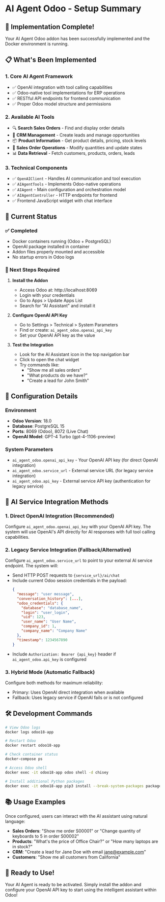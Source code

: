 # AI Agent Odoo - Setup Summary

## 🎉 Implementation Complete!

Your AI Agent Odoo addon has been successfully implemented and the Docker environment is running.

## 📋 What's Been Implemented

### 1. **Core AI Agent Framework**
- ✅ OpenAI integration with tool calling capabilities
- ✅ Odoo-native tool implementations for ERP operations
- ✅ RESTful API endpoints for frontend communication
- ✅ Proper Odoo model structure and permissions

### 2. **Available AI Tools**
- 🔍 **Search Sales Orders** - Find and display order details
- 👥 **CRM Management** - Create leads and manage opportunities  
- 📦 **Product Information** - Get product details, pricing, stock levels
- 🛒 **Sales Order Operations** - Modify quantities and update states
- 📊 **Data Retrieval** - Fetch customers, products, orders, leads

### 3. **Technical Components**
- ✅ `OpenAIClient` - Handles AI communication and tool execution
- ✅ `AIAgentTools` - Implements Odoo-native operations
- ✅ `AIAgent` - Main configuration and orchestration model
- ✅ `AIAgentController` - HTTP endpoints for frontend
- ✅ Frontend JavaScript widget with chat interface

## 🚀 Current Status

### ✅ Completed
- Docker containers running (Odoo + PostgreSQL)
- OpenAI package installed in container
- Addon files properly mounted and accessible
- No startup errors in Odoo logs

### 🔧 Next Steps Required

1. **Install the Addon**
   - Access Odoo at: http://localhost:8069
   - Login with your credentials
   - Go to Apps > Update Apps List
   - Search for "AI Assistant" and install it

2. **Configure OpenAI API Key**
   - Go to Settings > Technical > System Parameters
   - Find or create: `ai_agent_odoo.openai_api_key`
   - Set your OpenAI API key as the value

3. **Test the Integration**
   - Look for the AI Assistant icon in the top navigation bar
   - Click to open the chat widget
   - Try commands like:
     - "Show me all sales orders"
     - "What products do we have?"
     - "Create a lead for John Smith"

## 🔧 Configuration Details

### Environment
- **Odoo Version**: 18.0
- **Database**: PostgreSQL 15
- **Ports**: 8069 (Odoo), 8072 (Live Chat)
- **OpenAI Model**: GPT-4 Turbo (gpt-4-1106-preview)

### System Parameters
- `ai_agent_odoo.openai_api_key` - Your OpenAI API key (for direct OpenAI integration)
- `ai_agent_odoo.service_url` - External service URL (for legacy service integration)
- `ai_agent_odoo.api_key` - External service API key (authentication for legacy service)

## 🔄 AI Service Integration Methods

### 1. **Direct OpenAI Integration** (Recommended)
Configure `ai_agent_odoo.openai_api_key` with your OpenAI API key. The system will use OpenAI's API directly for AI responses with full tool calling capabilities.

### 2. **Legacy Service Integration** (Fallback/Alternative)
Configure `ai_agent_odoo.service_url` to point to your external AI service endpoint. The system will:
- Send HTTP POST requests to `{service_url}/ai/chat`
- Include current Odoo session credentials in the payload:
  ```json
  {
    "message": "user message",
    "conversation_history": [...],
    "odoo_credentials": {
      "database": "database_name", 
      "login": "user_login",
      "uid": 123,
      "user_name": "User Name",
      "company_id": 1,
      "company_name": "Company Name"
    },
    "timestamp": 1234567890
  }
  ```
- Include `Authorization: Bearer {api_key}` header if `ai_agent_odoo.api_key` is configured

### 3. **Hybrid Mode** (Automatic Fallback)
Configure both methods for maximum reliability:
- Primary: Uses OpenAI direct integration when available
- Fallback: Uses legacy service if OpenAI fails or is not configured

## 🛠️ Development Commands

```bash
# View Odoo logs
docker logs odoo18-app

# Restart Odoo
docker restart odoo18-app

# Check container status  
docker-compose ps

# Access Odoo shell
docker exec -it odoo18-app odoo shell -d chisey

# Install additional Python packages
docker exec -it odoo18-app pip3 install --break-system-packages package_name
```

## 📚 Usage Examples

Once configured, users can interact with the AI assistant using natural language:

- **Sales Orders**: "Show me order S00001" or "Change quantity of keyboards to 5 in order S00002"
- **Products**: "What's the price of Office Chair?" or "How many laptops are in stock?"
- **CRM**: "Create a lead for Jane Doe with email jane@example.com"
- **Customers**: "Show me all customers from California"

## 🎯 Ready to Use!

Your AI Agent is ready to be activated. Simply install the addon and configure your OpenAI API key to start using the intelligent assistant within Odoo!

